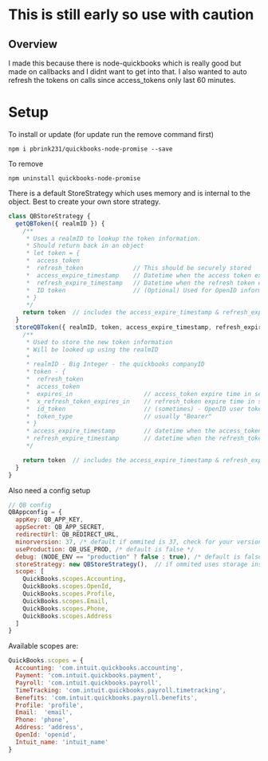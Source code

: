 # This is still early so use with caution

## Overview

I made this because there is node-quickbooks which is really good but made on callbacks and I didnt want to get into that.  I also wanted to auto refresh the tokens on calls since access_tokens only last 60 minutes.


#  Setup

To install or update (for update run the remove command first)

```
npm i pbrink231/quickbooks-node-promise --save
```

To remove
```
npm uninstall quickbooks-node-promise
```

There is a default StoreStrategy which uses memory and is internal to the object.  Best to create your own store strategy.

```javascript
class QBStoreStrategy {
  getQBToken({ realmID }) {
    /**
     * Uses a realmID to lookup the token information.
     * Should return back in an object
     * let token = {
     *  access_token
     *  refresh_token              // This should be securely stored
     *  access_expire_timestamp    // Datetime when the access token expires - if not returned assumed bad for each request
     *  refresh_expire_timestamp   // Datetime when the refresh token expires - if not returned assumed good for each request
     *  ID token                   // (Optional) Used for OpenID information
     * }
     */
    return token  // includes the access_expire_timestamp & refresh_expire_timestamp
  }
  storeQBToken({ realmID, token, access_expire_timestamp, refresh_expire_timestamp }) {
    /**
     * Used to store the new token information
     * Will be looked up using the realmID
     * 
     * realmID - Big Integer - the quickbooks companyID
     * token - {
     *  refresh_token
     *  access_token
     *  expires_in                    // access_token expire time in seconds, 3600 usually
     *  x_refresh_token_expires_in    // refresh_token expire time in seconds
     *  id_token                      // (sometimes) - OpenID user token - sent only on original access, not included after refresh token
     *  token_type                    // usually "Bearer"
     * }
     * access_expire_timestamp        // datetime when the access_token expires, calculated from expires_in
     * refresh_expire_timestamp       // datetime when the refresh_token expires, calculated from x_refresh_token_expires_in
     */

    return token  // includes the access_expire_timestamp & refresh_expire_timestamp
  }
}
```

Also need a config setup

```javascript
// QB config
QBAppconfig = {
  appKey: QB_APP_KEY,
  appSecret: QB_APP_SECRET,
  redirectUrl: QB_REDIRECT_URL,
  minorversion: 37, /* default if ommited is 37, check for your version in the documents */
  useProduction: QB_USE_PROD, /* default is false */
  debug: (NODE_ENV == "production" ? false : true), /* default is false */
  storeStrategy: new QBStoreStrategy(),  // if ommited uses storage inside the created object
  scope: [
    QuickBooks.scopes.Accounting,
    QuickBooks.scopes.OpenId,
    QuickBooks.scopes.Profile,
    QuickBooks.scopes.Email,
    QuickBooks.scopes.Phone,
    QuickBooks.scopes.Address
  ]
}
```

Available scopes are:

```javascript
QuickBooks.scopes = {
  Accounting: 'com.intuit.quickbooks.accounting',
  Payment: 'com.intuit.quickbooks.payment',
  Payroll: 'com.intuit.quickbooks.payroll',
  TimeTracking: 'com.intuit.quickbooks.payroll.timetracking',
  Benefits: 'com.intuit.quickbooks.payroll.benefits',
  Profile: 'profile',
  Email:  'email',
  Phone: 'phone',
  Address: 'address',
  OpenId: 'openid',
  Intuit_name: 'intuit_name'
}
```


